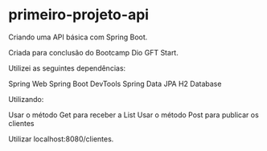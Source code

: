 # primeiro-projeto-api
Criando uma API básica com Spring Boot.

Criada para conclusão do Bootcamp Dio GFT Start.

Utilizei as seguintes dependências:

Spring Web 
Spring Boot DevTools
Spring Data JPA
H2 Database 

Utilizando:

Usar o método Get para receber a List
Usar o método Post para publicar os clientes

Utilizar localhost:8080/clientes.
